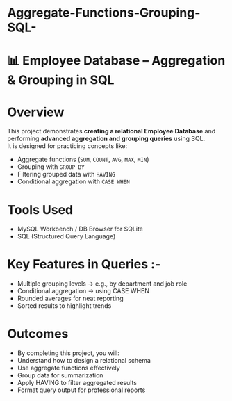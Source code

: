 # Aggregate-Functions-Grouping-SQL-

# 📊 Employee Database – Aggregation & Grouping in SQL

# Overview
This project demonstrates **creating a relational Employee Database** and performing **advanced aggregation and grouping queries** using SQL.  
It is designed for practicing concepts like:
- Aggregate functions (`SUM`, `COUNT`, `AVG`, `MAX`, `MIN`)
- Grouping with `GROUP BY`
- Filtering grouped data with `HAVING`
- Conditional aggregation with `CASE WHEN`

# Tools Used
- MySQL Workbench / DB Browser for SQLite
- SQL (Structured Query Language)

# Key Features in Queries :-
- Multiple grouping levels → e.g., by department and job role
- Conditional aggregation → using CASE WHEN
- Rounded averages for neat reporting
- Sorted results to highlight trends

# Outcomes
- By completing this project, you will:
- Understand how to design a relational schema
- Use aggregate functions effectively
- Group data for summarization
- Apply HAVING to filter aggregated results
- Format query output for professional reports
